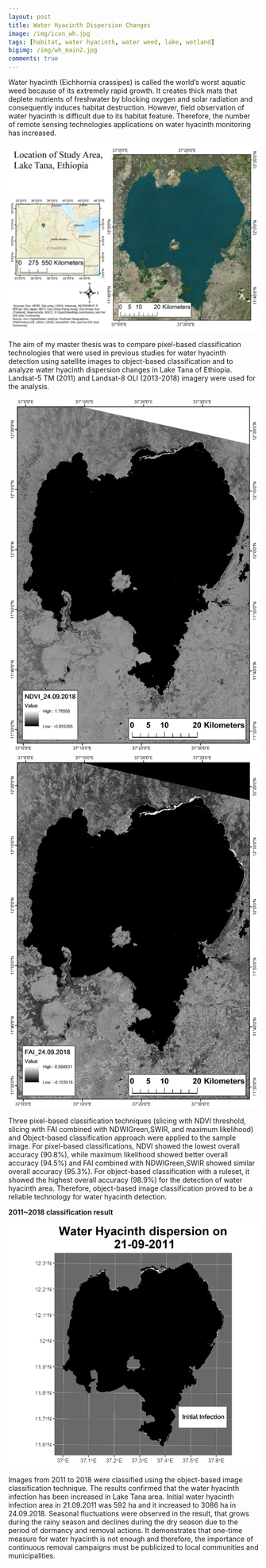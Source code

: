 ```yaml
---
layout: post
title: Water Hyacinth Dispersion Changes
image: /img/icon_wh.jpg
tags: [habitat, water hyacinth, water weed, lake, wetland]
bigimg: /img/wh_main2.jpg
comments: true
---
```


Water hyacinth (Eichhornia crassipes) is called the world’s worst aquatic weed because of its extremely rapid growth. It creates thick mats that deplete nutrients of freshwater by blocking oxygen and solar radiation and consequently induces habitat destruction. However, field observation of water hyacinth is difficult due to its habitat feature. Therefore, the number of remote sensing technologies applications on water hyacinth monitoring has increased.

![map_frame](/img/frame_main.jpg)

The aim of my master thesis was to compare pixel-based classification technologies that were used in previous studies for water hyacinth detection using satellite images to object-based classification and to analyze water hyacinth dispersion changes in Lake Tana of Ethiopia. Landsat-5 TM (2011) and Landsat-8 OLI (2013-2018) imagery were used for the analysis.

![map_ndvi](/img/20180924_mappedndvi.jpg)
![map_fai](/img/20180924_mappedfai.jpg)

Three pixel-based classification techniques (slicing with NDVI threshold, slicing with FAI combined with NDWIGreen,SWIR, and maximum likelihood) and Object-based classification approach were applied to the sample image.
For pixel-based classifications, NDVI showed the lowest overall accuracy (90.8%), while maximum likelihood showed better overall accuracy (94.5%) and FAI combined with NDWIGreen,SWIR showed similar overall accuracy (95.3%). For object-based classification with a ruleset, it showed the highest overall accuracy (98.9%) for the detection of water hyacinth area. Therefore, object-based image classification proved to be a reliable technology for water hyacinth detection.

**2011~2018 classification result**

![habitat](/img/habitat.gif)

Images from 2011 to 2018 were classified using the object-based image classification technique. The results confirmed that the water hyacinth infection has been increased in Lake Tana area. Initial water hyacinth infection area in 21.09.2011 was 592 ha and it increased to 3086 ha in 24.09.2018. Seasonal fluctuations were observed in the result, that grows during the rainy season and declines during the dry season due to the period of dormancy and removal actions. It demonstrates that one-time measure for water hyacinth is not enough and therefore, the importance of continuous removal campaigns must be publicized to local communities and municipalities.
